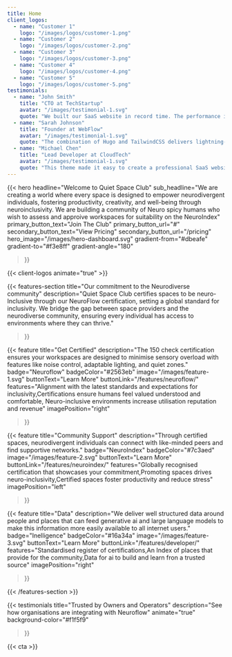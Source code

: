 ```yaml
---
title: Home
client_logos:
  - name: "Customer 1"
    logo: "/images/logos/customer-1.png"
  - name: "Customer 2"
    logo: "/images/logos/customer-2.png"
  - name: "Customer 3"
    logo: "/images/logos/customer-3.png"
  - name: "Customer 4"
    logo: "/images/logos/customer-4.png"
  - name: "Customer 5"
    logo: "/images/logos/customer-5.png"
testimonials:
  - name: "John Smith"
    title: "CTO at TechStartup"
    avatar: "/images/testimonial-1.svg"
    quote: "We built our SaaS website in record time. The performance is incredible, and our users love the modern, clean design."
  - name: "Sarah Johnson"
    title: "Founder at WebFlow"
    avatar: "/images/testimonial-1.svg"
    quote: "The combination of Hugo and TailwindCSS delivers lightning-fast performance. Our website loads instantly, which has significantly improved our conversion rates."
  - name: "Michael Chen"
    title: "Lead Developer at CloudTech"
    avatar: "/images/testimonial-1.svg"
    quote: "This theme made it easy to create a professional SaaS website. The build times are incredibly fast, and the code is clean and maintainable."
---
```


{{< hero 
    headline="Welcome to Quiet Space Club"
    sub_headline="We are creating a world where every space is designed to empower neurodivergent individuals, fostering productivity, creativity, and well-being through neuroinclusivity. We are building a community of Neuro spicy humans who wish to assess and approive workspaces for suitability on the NeuroIndex"
    primary_button_text="Join The Club"
    primary_button_url="#"
    secondary_button_text="View Pricing"
    secondary_button_url="/pricing"
    hero_image="/images/hero-dashboard.svg"
    gradient-from="#dbeafe"
    gradient-to="#f3e8ff"
    gradient-angle="180"
>}}

{{< client-logos animate="true" >}}

{{< features-section 
    title="Our commitment to the Neurodiverse community"
    description="Quiet Space Club certifies spaces to be neuro-Inclusive through our NeuroFlow certification, setting a global standard for inclusivity. We bridge the gap between space providers and the neurodiverse community, ensuring every individual has access to environments where they can thrive."
>}}

{{< feature
    title="Get Certified"
    description="The 150 check certification ensures your workspaces are designed to minimise sensory overload with features like noise control, adaptable lighting, and quiet zones."
    badge="Neuroflow"
    badgeColor="#2563eb"
    image="/images/feature-1.svg"
    buttonText="Learn More"
    buttonLink="/features/neuroflow/"
    features="Alignment with the latest standards and expectations for inclusivity,Certifications ensure humans feel valued understood and comfortable, Neuro-inclusive environments increase utilisation reputation and revenue"
    imagePosition="right"
>}}

{{< feature
    title="Community Support"
    description="Through certified spaces, neurodivergent individuals can connect with like-minded peers and find supportive networks."
    badge="NeuroIndex"
    badgeColor="#7c3aed"
    image="/images/feature-2.svg"
    buttonText="Learn More"
    buttonLink="/features/neuroindex/"
    features="Globally recognised certification that showcases your commitment,Promoting spaces drives neuro-inclusivity,Certified spaces foster productivity and reduce stress"
    imagePosition="left"
>}}

{{< feature
    title="Data"
    description="We deliver well structured data around people and places that can feed generative ai and large language models to make this information more easily available to all internet users."
    badge="Inelligence"
    badgeColor="#16a34a"
    image="/images/feature-3.svg"
    buttonText="Learn More"
    buttonLink="/features/developer/"
    features="Standardised register of certifications,An Index of places that provide for the community,Data for ai to build and learn fron a trusted source"
    imagePosition="right"
>}}

{{< /features-section >}}

{{< testimonials 
    title="Trusted by Owners and Operators"
    description="See how organisations are integrating with Neuroflow"
    animate="true"
    background-color="#f1f5f9"
>}}

{{< cta >}}
